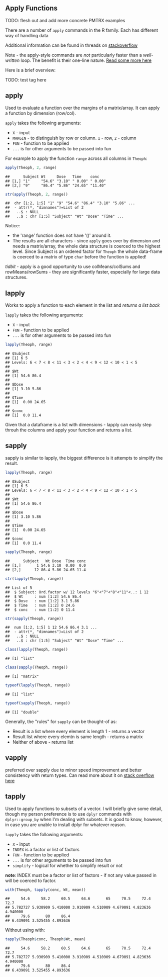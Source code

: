 ## Apply Functions

TODO: flesh out and add more concrete PMTRX examples

There are a number of `apply` commands in the R family. Each has different way of handling data

Additional information can be found in threads on [stackoverflow](http://stackoverflow.com/questions/3505701/r-grouping-functions-sapply-vs-lapply-vs-apply-vs-tapply-vs-by-vs-aggrega)

Note - the apply-style commands are *not* particularly faster than a *well-written* loop. The benefit is their one-line nature. [Read some more here](http://stackoverflow.com/questions/2275896/is-rs-apply-family-more-than-syntactic-sugar?rq=1)

Here is a brief overview:

TODO: test tag here

## apply

Used to evaluate a function over the margins of a matrix/array. It can apply a function by dimension (row/col).  

`apply` takes the following arguments: 
* `X` - input
* `MARGIN` - to distinguish by row or column. `1` - row, `2` - column
* `FUN` - function to be applied
* `...` is for other arguments to be passed into fun

For example to apply the function `range` across all columns in `Theoph`:


```r
apply(Theoph, 2, range)
```

```
##      Subject Wt     Dose   Time    conc   
## [1,] "1"     "54.6" "3.10" " 0.00" " 0.00"
## [2,] "9"     "86.4" "5.86" "24.65" "11.40"
```

```r
str(apply(Theoph, 2, range))
```

```
##  chr [1:2, 1:5] "1" "9" "54.6" "86.4" "3.10" "5.86" ...
##  - attr(*, "dimnames")=List of 2
##   ..$ : NULL
##   ..$ : chr [1:5] "Subject" "Wt" "Dose" "Time" ...
```

Notice:
- the 'range' function does not have '()' around it.
- The results are all characters - since `apply` goes over by dimension and needs a matrix/array, the whole data structure is coerced to the highest level. Since Subject is an ordered factor for `Theoph` the whole data-frame is coerced to a matrix of type `char` before the function is applied!

*tidbit* - apply is a good opportunity to use colMeans/colSums and rowMeans/rowSums - they are significantly faster, especially for large data structures.


## lapply

Works to apply a function to each element in the list and *returns a list back*

`lapply` takes the following arguments:
* `X` - input
* `FUN` - function to be applied
* `...` is for other arguments to be passed into fun


```r
lapply(Theoph, range)
```

```
## $Subject
## [1] 6 5
## Levels: 6 < 7 < 8 < 11 < 3 < 2 < 4 < 9 < 12 < 10 < 1 < 5
## 
## $Wt
## [1] 54.6 86.4
## 
## $Dose
## [1] 3.10 5.86
## 
## $Time
## [1]  0.00 24.65
## 
## $conc
## [1]  0.0 11.4
```

Given that a dataframe is a list with dimensions - lapply can easily step throuh the columns and apply your function and returns a list.

## sapply

sapply is similar to lapply, the biggest difference is it attempts to simplify the result.


```r
lapply(Theoph, range)
```

```
## $Subject
## [1] 6 5
## Levels: 6 < 7 < 8 < 11 < 3 < 2 < 4 < 9 < 12 < 10 < 1 < 5
## 
## $Wt
## [1] 54.6 86.4
## 
## $Dose
## [1] 3.10 5.86
## 
## $Time
## [1]  0.00 24.65
## 
## $conc
## [1]  0.0 11.4
```

```r
sapply(Theoph, range)
```

```
##      Subject   Wt Dose  Time conc
## [1,]       1 54.6 3.10  0.00  0.0
## [2,]      12 86.4 5.86 24.65 11.4
```

```r
str(lapply(Theoph, range))
```

```
## List of 5
##  $ Subject: Ord.factor w/ 12 levels "6"<"7"<"8"<"11"<..: 1 12
##  $ Wt     : num [1:2] 54.6 86.4
##  $ Dose   : num [1:2] 3.1 5.86
##  $ Time   : num [1:2] 0 24.6
##  $ conc   : num [1:2] 0 11.4
```

```r
str(sapply(Theoph, range))
```

```
##  num [1:2, 1:5] 1 12 54.6 86.4 3.1 ...
##  - attr(*, "dimnames")=List of 2
##   ..$ : NULL
##   ..$ : chr [1:5] "Subject" "Wt" "Dose" "Time" ...
```

```r
class(lapply(Theoph, range))
```

```
## [1] "list"
```

```r
class(sapply(Theoph, range))
```

```
## [1] "matrix"
```

```r
typeof(lapply(Theoph, range))
```

```
## [1] "list"
```

```r
typeof(sapply(Theoph, range))
```

```
## [1] "double"
```

Generally, the "rules" for `sapply` can be thought-of as:
* Result is a list where every element is length 1 - returns a vector
* Result list where every elemtn is same length - returns a matrix
* Neither of above - returns list

## vapply

 preferred over sapply due to minor speed improvement and better consistency with return types. Can read more about it on [stack overflow here](http://stackoverflow.com/questions/12339650/why-is-vapply-safer-than-sapply)

## tapply

Used to apply functions to subsets of a vector. I will briefly give some detail, though my person preference is to use `dplyr` commands with `dplyr::group_by` when I'm dealing with subsets. It is good to know, however, in case you are unable to install dplyr for whatever reason.

`tapply` takes the following arguments: 
* `X` - input
* `INDEX` is a factor or list of factors
* `FUN` - function to be applied
* `...` is for other arguments to be passed into fun
* `simplify` - logical for whether to simplify result or not

**note**: INDEX must be a factor or list of factors - if not any value passed in will be coerced to factor.


```r
with(Theoph, tapply(conc, Wt, mean))
```

```
##     54.6     58.2     60.5     64.6       65     70.5     72.4     72.7 
## 5.782727 5.930909 5.410000 3.910909 4.510909 4.679091 4.823636 4.940000 
##     79.6       80     86.4 
## 6.439091 3.525455 4.893636
```

Without using with:


```r
tapply(Theoph$conc, Theoph$Wt, mean)
```

```
##     54.6     58.2     60.5     64.6       65     70.5     72.4     72.7 
## 5.782727 5.930909 5.410000 3.910909 4.510909 4.679091 4.823636 4.940000 
##     79.6       80     86.4 
## 6.439091 3.525455 4.893636
```
